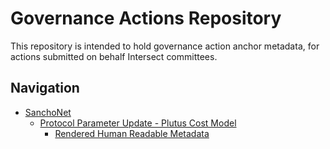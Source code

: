# Governance Actions Repository

This repository is intended to hold governance action anchor metadata, for actions submitted on behalf Intersect committees.

## Navigation

- [SanchoNet](./sanchonet/)
  - [Protocol Parameter Update - Plutus Cost Model](./sanchonet/2024-10-21-ppu-cost-model/)
    - [Rendered Human Readable Metadata](./sanchonet/2024-10-21-ppu-cost-model/metadata.jsonld.md)
